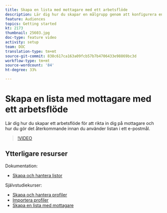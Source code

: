 ```yaml
---
title: Skapa en lista med mottagare med ett arbetsflöde
description: Lär dig hur du skapar en målgrupp genom att konfigurera en lista med mottagare från Utforskaren.
feature: Audiences
topics: Getting started
kt: 2173
thumbnail: 25603.jpg
doc-type: feature video
activity: setup
team: DOC
translation-type: tm+mt
source-git-commit: 838c617ca163a09fcb57b7b4706433e98869bc3d
workflow-type: tm+mt
source-wordcount: '84'
ht-degree: 33%

---
```



# Skapa en lista med mottagare med ett arbetsflöde

Lär dig hur du skapar ett arbetsflöde för att rikta in dig på mottagare och hur du gör det återkommande innan du använder listan i ett e-postmål.

>[!VIDEO](https://video.tv.adobe.com/v/25603?quality=12)

## Ytterligare resurser

Dokumentation:

* [Skapa och hantera listor](https://docs.adobe.com/content/help/sv-SE/campaign-classic/using/getting-started/profile-management/creating-and-managing-lists.html)

Självstudiekurser:

* [Skapa och hantera profiler](/help/profile-management/create-and-manage-profiles.md)
* [Importera profiler](/help/data-management/importing-profiles.md)
* [Skapa en lista med mottagare](/help/profile-management/creating-a-list-of-recipients.md)
